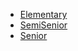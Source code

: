 - [Elementary](elementary/README.md "初级前端")
- [SemiSenior](semi-senior/README.md "中级前端")
- [Senior](senior/README.md "高级前端")
